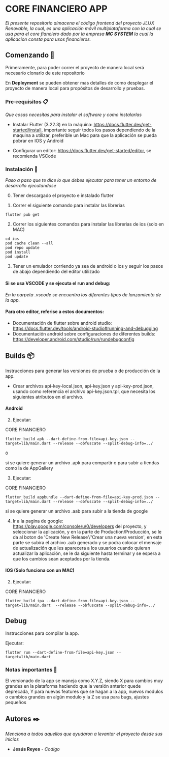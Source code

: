 # CORE FINANCIERO APP

_El presente repositorio almacena el código frontend del proyecto JLUX Renovable, la cual, es una aplicación móvil multiplataforma con la cual se usa para el core fianciero  dado por la empresa **MC SYSTEM** la cual la aplicacion consta para usos financieros._

## Comenzando 🚀

Primeramente, para poder correr el proyecto de manera local será necesarío clonarlo de este repositorio

En **Deployment** se pueden obtener mas detalles de como desplegar el proyecto de manera local para propósitos de desarrollo y pruebas.

### Pre-requisitos 📋

_Que cosas necesitas para instalar el software y como instalarlas_

- Instalar Flutter (3.22.3) en la máquina: https://docs.flutter.dev/get-started/install, importante seguir todos los pasos dependiendo de la maquina a utilizar, preferible un Mac para que la aplicación se pueda pobrar en IOS y Android

- Configurar un editor: https://docs.flutter.dev/get-started/editor, se recomienda VSCode

### Instalación 🔧

_Paso a paso que te dice lo que debes ejecutar para tener un entorno de desarrollo ejecutandose_

0. Tener descargado el proyecto e instalado flutter

1. Correr el siguiente comando para instalar las librerias

```
flutter pub get
```

2. Correr los siguientes comandos para instalar las librerias de ios (solo en MAC)

```
cd ios
pod cache clean --all
pod repo update
pod install
pod update
```

3. Tener un emulador corriendo ya sea de android o ios y seguir los pasos de abajo dependiendo del editor utilizado

#### Si se usa VSCODE y se ejecuta el run and debug:

_En la carpeta .vscode se encuentra los diferentes tipos de lanzamiento de la app._

#### Para otro editor, referise a estos documentos:

- Documentación de flutter sobre android studio: https://docs.flutter.dev/tools/android-studio#running-and-debugging
- Documentación android sobre configuraciones de diferentes builds: https://developer.android.com/studio/run/rundebugconfig

## Builds 📦

Instrucciones para generar las versiones de prueba o de producción de la app.

- Crear archivos api-key-local.json, api-key.json y api-key-prod.json, usando como referencia el archivo api-key.json.tpl, que necesita los siguientes atributos en el archivo.

#### Android

2. Ejecutar:

CORE FINANCIERO

```
flutter build apk --dart-define-from-file=api-key.json --target=lib/main.dart --release --obfuscate --split-debug-info=../
```

ó

si se quiere generar un archivo .apk para compartir o para subir a tiendas como la de AppGallery

3. Ejecutar:

CORE FINANCIERO

```
flutter build appbundle --dart-define-from-file=api-key-prod.json --target=lib/main.dart --release --obfuscate --split-debug-info=../
```
si se quiere generar un archivo .aab para subir a la tienda de google

4. Ir a la pagina de google: https://play.google.com/console/u/0/developers del proyecto, y seleccionar la aplicación, y en la parte de Production/Producción, se le da al boton de 'Create New Release'/'Crear una nueva version', en esta parte se subira el archivo .aab generado y se podra colocar el mensaje de actualización que les aparecera a los usuarios cuando quieran actualizar la aplicación, se le da siguiente hasta terminar y se espera a que los cambios sean aceptados por la tienda.


#### IOS (Solo funciona con un MAC)

2. Ejecutar:

CORE FINANCIERO

```
flutter build ipa --dart-define-from-file=api-key.json --target=lib/main.dart  --release --obfuscate --split-debug-info=../
```

## Debug
Instrucciones para compilar la app.

Ejecutar:
```
flutter run --dart-define-from-file=api-key.json --target=lib/main.dart
```

### Notas importantes 🔑

El versionado de la app se maneja como X.Y.Z, siendo X para cambios muy grandes en la plataforma haciendo que la versión anterior quede deprecada, Y para nuevas features que se hagan a la app, nuevos modulos o cambios grandes en algún modulo y la Z se usa para bugs, ajustes pequeños

## Autores ✒️

_Menciona a todos aquellos que ayudaron a levantar el proyecto desde sus inicios_

- **Jesús Reyes** - _Codigo_
